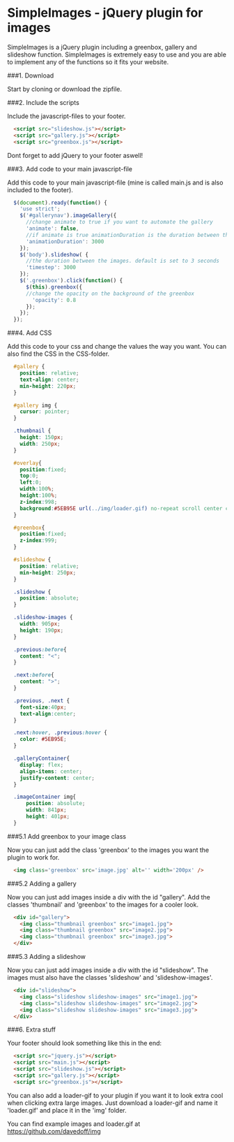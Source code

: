 SimpleImages - jQuery plugin for images
=============
SimpleImages is a jQuery plugin including a greenbox, gallery and slideshow function. SimpleImages is extremely easy to use and you are able to implement any of the functions so it fits your website.

###1. Download

Start by cloning or download the zipfile.

###2. Include the scripts

Include the javascript-files to your footer.

```html
  <script src="slideshow.js"></script>
  <script src="gallery.js"></script>
  <script src="greenbox.js"></script>
```

Dont forget to add jQuery to your footer aswell!

###3. Add code to your main javascript-file

Add this code to your main javascript-file (mine is called main.js and is also included to the footer).

```javascript
  $(document).ready(function() {
    'use strict';
    $('#gallerynav').imageGallery({
      //change animate to true if you want to automate the gallery
      'animate': false,
      //if animate is true animationDuration is the duration between the images in the gallery
      'animationDuration': 3000
    });
    $('body').slideshow( {
      //the duration between the images. default is set to 3 seconds 
      'timestep': 3000
    });
    $('.greenbox').click(function() {
      $(this).greenbox({
      //change the opacity on the background of the greenbox
        'opacity': 0.8
      });
    });
  });
```

###4. Add CSS

Add this code to your css and change the values the way you want. You can also find the CSS in the CSS-folder.

```css
  #gallery {
    position: relative;
    text-align: center;
    min-height: 220px;
  }

  #gallery img {
    cursor: pointer;
  }

  .thumbnail {
    height: 150px;
    width: 250px;
  }

  #overlay{
    position:fixed;
    top:0;
    left:0;
    width:100%;
    height:100%;
    z-index:998;
    background:#5EB95E url(../img/loader.gif) no-repeat scroll center center;
  }

  #greenbox{
    position:fixed;
    z-index:999;
  }

  #slideshow {
    position: relative;
    min-height: 250px;
  }

  .slideshow {
    position: absolute;
  }

  .slideshow-images {
    width: 905px;
    height: 190px;
  }

  .previous:before{
    content: "<";
  }

  .next:before{
    content: ">";
  }

  .previous, .next {
    font-size:40px;
    text-align:center;
  }

  .next:hover, .previous:hover {
    color: #5EB95E;
  }

  .galleryContainer{
    display: flex;
    align-items: center;
    justify-content: center;
  }

  .imageContainer img{
      position: absolute;
      width: 841px;
      height: 401px; 
  }
```

###5.1 Add greenbox to your image class

Now you can just add the class 'greenbox' to the images you want the plugin to work for.

```html
  <img class='greenbox' src='image.jpg' alt='' width='200px' />
```

###5.2 Adding a gallery

Now you can just add images inside a div with the id "gallery". Add the classes 'thumbnail' and 'greenbox' to the images for a cooler look.

```html
  <div id="gallery"> 
    <img class="thumbnail greenbox" src="image1.jpg"> 
    <img class="thumbnail greenbox" src="image2.jpg"> 
    <img class="thumbnail greenbox" src="image3.jpg"> 
  </div>
```

###5.3 Adding a slideshow

Now you can just add images inside a div with the id "slideshow". The images must also have the classes 'slideshow' and 'slideshow-images'.

```html
  <div id="slideshow"> 
    <img class="slideshow slideshow-images" src="image1.jpg"> 
    <img class="slideshow slideshow-images" src="image2.jpg"> 
    <img class="slideshow slideshow-images" src="image3.jpg"> 
  </div>
```

###6. Extra stuff

Your footer should look something like this in the end: 

```html
  <script src="jquery.js"></script>
  <script src="main.js"></script> 
  <script src="slideshow.js"></script> 
  <script src="gallery.js"></script> 
  <script src="greenbox.js"></script>
```

You can also add a loader-gif to your plugin if you want it to look extra cool when clicking extra large images. Just download a loader-gif and name it 'loader.gif' and place it in the 'img' folder. 

You can find example images and loader.gif at https://github.com/davedoff/img
